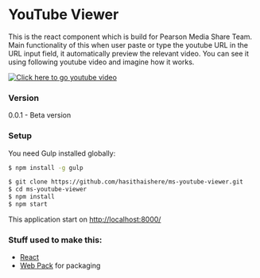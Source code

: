 # YouTube Viewer

This is the react component which is build for Pearson Media Share Team. Main functionality of this when user paste or type the youtube URL in the URL input field, it automatically preview the relevant video. You can see it using following youtube video and imagine how it works.

[![Click here to go youtube video](https://img.youtube.com/vi/N0tGpha4J3c/0.jpg)](https://www.youtube.com/watch?v=N0tGpha4J3c)

### Version

0.0.1 - Beta version

### Setup

You need Gulp installed globally:

```sh
$ npm install -g gulp
```

```sh
$ git clone https://github.com/hasithaishere/ms-youtube-viewer.git
$ cd ms-youtube-viewer
$ npm install
$ npm start
```

This application start on [http://localhost:8000/](http://localhost:8000/)


### Stuff used to make this:

 * [React](https://facebook.github.io/react/)
 * [Web Pack](https://webpack.github.io/) for packaging
